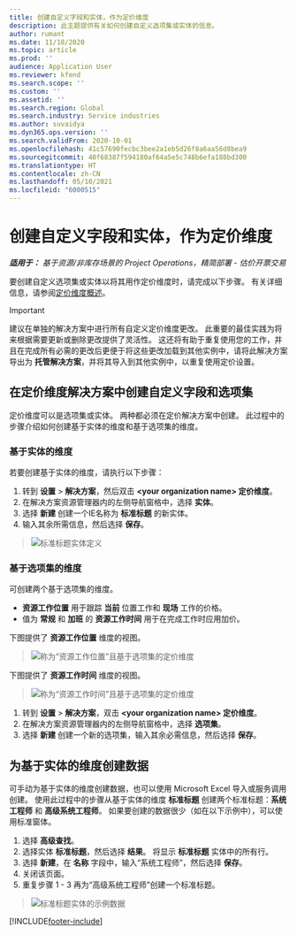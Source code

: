 ```yaml
---
title: 创建自定义字段和实体，作为定价维度
description: 此主题提供有关如何创建自定义选项集或实体的信息。
author: rumant
ms.date: 11/18/2020
ms.topic: article
ms.prod: ''
audience: Application User
ms.reviewer: kfend
ms.search.scope: ''
ms.custom: ''
ms.assetid: ''
ms.search.region: Global
ms.search.industry: Service industries
ms.author: suvaidya
ms.dyn365.ops.version: ''
ms.search.validFrom: 2020-10-01
ms.openlocfilehash: 41c57690fecbc3bee2a1eb5d26f8a6aa56d8bea9
ms.sourcegitcommit: 40f68387f594180af64a5e5c748b6efa188bd300
ms.translationtype: HT
ms.contentlocale: zh-CN
ms.lasthandoff: 05/10/2021
ms.locfileid: "6000515"
---
```

# <a name="create-custom-fields-and-entities-as-pricing-dimensions"></a>创建自定义字段和实体，作为定价维度

_**适用于：** 基于资源/非库存场景的 Project Operations，精简部署 - 估价开票交易_

要创建自定义选项集或实体以将其用作定价维度时，请完成以下步骤。 有关详细信息，请参阅[定价维度概述](pricing-dimensions-overview.md)。  

> [!IMPORTANT]
> 建议在单独的解决方案中进行所有自定义定价维度更改。 此重要的最佳实践为将来根据需要更新或删除更改提供了灵活性。 这还将有助于重复使用您的工作，并且在完成所有必需的更改后更便于将这些更改加载到其他实例中，请将此解决方案导出为 **托管解决方案**，并将其导入到其他实例中，以重复使用定价设置。

  
## <a name="create-custom-fields-and-option-sets-in-the-pricing-dimension-solution"></a>在定价维度解决方案中创建自定义字段和选项集

定价维度可以是选项集或实体。 两种都必须在定价解决方案中创建。 此过程中的步骤介绍如何创建基于实体的维度和基于选项集的维度。

### <a name="entity-based-dimensions"></a>基于实体的维度
若要创建基于实体的维度，请执行以下步骤：

1. 转到 **设置** > **解决方案**，然后双击 **\<your organization name> 定价维度**。
2. 在解决方案资源管理器内的左侧导航窗格中，选择 **实体**。
3. 选择 **新建** 创建一个IE名称为 **标准标题** 的新实体。 
4. 输入其余所需信息，然后选择 **保存**。

> ![标准标题实体定义](media/Standard-Title-entity-definition.png)

### <a name="option-set-based-dimensions"></a>基于选项集的维度 
可创建两个基于选项集的维度。 

- **资源工作位置** 用于跟踪 **当前** 位置工作和 **现场** 工作的价格。 
- 值为 **常规** 和 **加班** 的 **资源工作时间** 用于在完成工作时应用加价。

下图提供了 **资源工作位置** 维度的视图。 

> ![称为“资源工作位置”且基于选项集的定价维度](media/Option-set-PD-called-Resource-Work-Location.png)

下图提供了 **资源工作时间** 维度的视图。 

> ![称为“资源工作时间”且基于选项集的定价维度](media/Option-set-PD-called-Resource-Work-Hours.png)

1. 转到 **设置** > **解决方案**，双击 **\<your organization name> 定价维度**。 
2. 在解决方案资源管理器内的左侧导航窗格中，选择 **选项集**。 
3. 选择 **新建** 创建一个新的选项集，输入其余必需信息，然后选择 **保存**。

## <a name="create-data-for-entity-based-dimensions"></a>为基于实体的维度创建数据

可手动为基于实体的维度创建数据，也可以使用 Microsoft Excel 导入或服务调用创建。 使用此过程中的步骤从基于实体的维度 **标准标题** 创建两个标准标题：**系统工程师** 和 **高级系统工程师**。 如果要创建的数据很少（如在以下示例中），可以使用标准窗体。

1. 选择 **高级查找**。
2. 选择实体 **标准标题**，然后选择 **结果**。 将显示 **标准标题** 实体中的所有行。
3. 选择 **新建**，在 **名称** 字段中，输入“系统工程师”，然后选择 **保存**。
4. 关闭该页面。 
5. 重复步骤 1 - 3 再为“高级系统工程师”创建一个标准标题。

> ![标准标题实体的示例数据](media/ST-data.png)


[!INCLUDE[footer-include](../includes/footer-banner.md)]